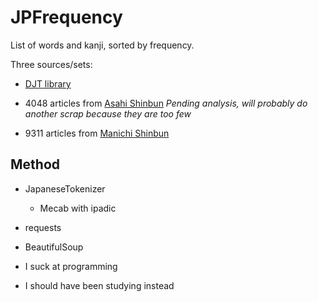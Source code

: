 # JPFrequency
List of words and kanji, sorted by frequency.

Three sources/sets:

* [DJT library](http://djt.netlify.com)

* 4048 articles from [Asahi Shinbun](https://www.asahi.com/) *Pending analysis, will probably do another scrap because they are too few*

* 9311 articles from [Manichi Shinbun](https://mainichi.jp/)

## Method

* JapaneseTokenizer
  * Mecab with ipadic
  
* requests

* BeautifulSoup

* I suck at programming

* I should have been studying instead
